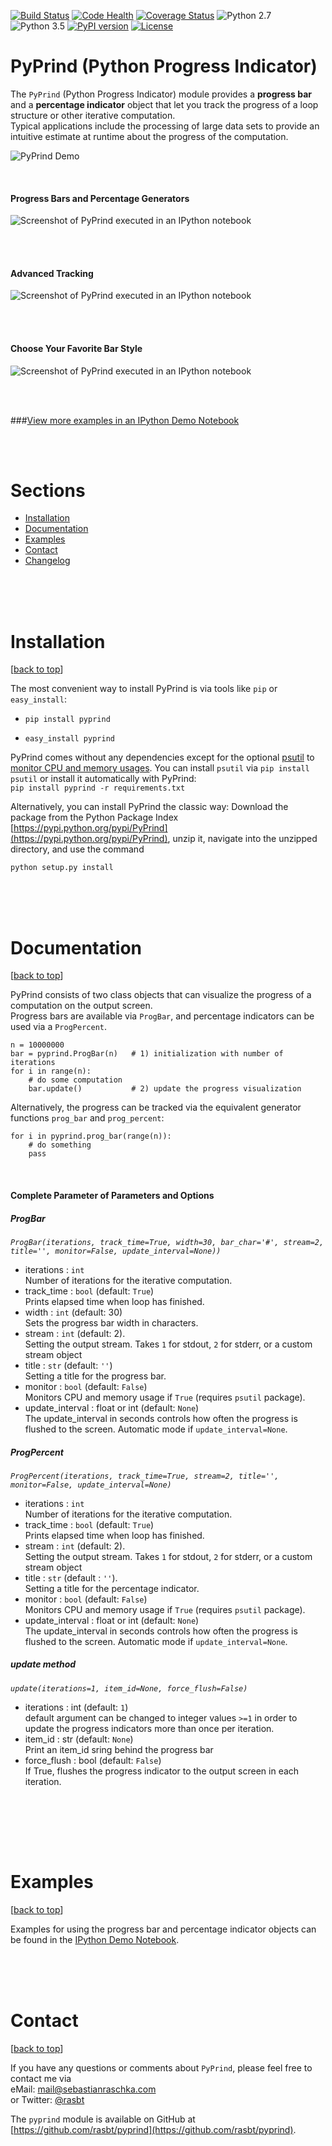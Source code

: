[![Build Status](https://travis-ci.org/rasbt/pyprind.svg?branch=master)](https://travis-ci.org/rasbt/pyprind)
[![Code Health](https://landscape.io/github/rasbt/pyprind/master/landscape.svg?style=flat)](https://landscape.io/github/rasbt/pyprind/master)
[![Coverage Status](https://coveralls.io/repos/rasbt/pyprind/badge.svg?branch=master&service=github)](https://coveralls.io/github/rasbt/pyprind?branch=master)
![Python 2.7](https://img.shields.io/badge/python-2.7-blue.svg)
![Python 3.5](https://img.shields.io/badge/python-3.5-blue.svg)
[![PyPI version](https://badge.fury.io/py/pyprind.svg)](http://badge.fury.io/py/pyprind)
[![License](https://img.shields.io/badge/license-new%20BSD-blue.svg)](https://github.com/rasbt/pyprind/blob/master/LICENSE.txt)



# PyPrind (Python Progress Indicator)


The `PyPrind` (Python Progress Indicator) module provides a **progress bar** and a **percentage indicator** object that let you track the progress of a loop structure or other iterative computation.  
Typical applications include the processing of large data sets to provide an intuitive estimate
at runtime about the progress of the computation.



![PyPrind Demo](./images/pyprind-1.gif "PyPrind Demo")

<br>

#### Progress Bars and Percentage Generators


![Screenshot of PyPrind executed in an IPython notebook](https://raw.githubusercontent.com/rasbt/pyprind/master/images/overview_1.png)


<br>
<br>

<a id='advanced_tracking'>

#### Advanced Tracking

![Screenshot of PyPrind executed in an IPython notebook](https://raw.githubusercontent.com/rasbt/pyprind/master/images/overview_2.png)

<br>
<br>

#### Choose Your Favorite Bar Style
![Screenshot of PyPrind executed in an IPython notebook](https://raw.githubusercontent.com/rasbt/pyprind/master/images/overview_3.png)

<br>
<br>

###[View more examples in an IPython Demo Notebook](http://nbviewer.ipython.org/github/rasbt/pyprind/blob/master/examples/pyprind_demo.ipynb)


<br>
<br>


<a id='sections'>

# Sections


- [Installation](#installation)
- [Documentation](#documentation)
- [Examples](#examples)
- [Contact](#contact)
- [Changelog](https://raw.githubusercontent.com/rasbt/pyprind/master/CHANGELOG.txt)


<p><a id="installation"></a></p>

<br>
<br>
<br>

# Installation

[[back to top](#sections)]

The most convenient way to install PyPrind is via tools like `pip` or `easy_install`:

- `pip install pyprind`  

-  `easy_install pyprind`  



PyPrind comes without any dependencies except for the optional [psutil](https://pypi.python.org/pypi/psutil) to [monitor CPU and memory usages](#advanced_tracking). You can install `psutil` via `pip install psutil` or install it automatically with PyPrind:  
 `pip install pyprind -r requirements.txt`



Alternatively, you can install PyPrind the classic way: Download the package from the Python Package Index [https://pypi.python.org/pypi/PyPrind](https://pypi.python.org/pypi/PyPrind), unzip it, navigate into the unzipped directory, and use the command

`python setup.py install`  




<p><a id="documentation"></a></p>
<br>
<br>
<br>

# Documentation

[[back to top](#sections)]



PyPrind consists of two class objects that can visualize the progress of a computation on the output screen.  
Progress bars are available via `ProgBar`, and percentage indicators can be used via a `ProgPercent`.  

	n = 10000000
	bar = pyprind.ProgBar(n)   # 1) initialization with number of iterations
	for i in range(n):
    	# do some computation
    	bar.update()           # 2) update the progress visualization

Alternatively, the progress can be tracked via the equivalent generator functions `prog_bar` and `prog_percent`:

	for i in pyprind.prog_bar(range(n)):
    	# do something
    	pass

<br>

#### Complete Parameter of Parameters and Options

##### ProgBar

*`ProgBar(iterations, track_time=True, width=30, bar_char='#',
               stream=2, title='', monitor=False, update_interval=None))`*

- iterations : `int`  
    Number of iterations for the iterative computation.
- track_time : `bool` (default: `True`)  
    Prints elapsed time when loop has finished.
- width : `int` (default: 30)  
    Sets the progress bar width in characters.
- stream : `int` (default: 2).  
    Setting the output stream.
    Takes `1` for stdout, `2` for stderr, or a custom stream object
- title : `str` (default:  `''`)  
    Setting a title for the progress bar.
- monitor : `bool` (default: `False`)  
    Monitors CPU and memory usage if `True` (requires `psutil` package).
- update_interval : float or int (default: `None`)  
    The update_interval in seconds controls how often the progress
    is flushed to the screen.
    Automatic mode if `update_interval=None`.

##### ProgPercent

*`ProgPercent(iterations, track_time=True,
               stream=2, title='', monitor=False, update_interval=None)`*

- iterations : `int`  
    Number of iterations for the iterative computation.  
- track_time : `bool` (default: `True`)  
    Prints elapsed time when loop has finished.
- stream : `int` (default: 2).  
    Setting the output stream.
    Takes `1` for stdout, `2` for stderr, or a custom stream object
- title : `str` (default : `''`).  
    Setting a title for the percentage indicator.
- monitor : `bool` (default: `False`)  
    Monitors CPU and memory usage if `True` (requires `psutil` package).
- update_interval : float or int (default: `None`)  
    The update_interval in seconds controls how often the progress
    is flushed to the screen.
    Automatic mode if `update_interval=None`.

##### update method

*`update(iterations=1, item_id=None, force_flush=False)`*

- iterations : int (default: `1`)  
    default argument can be changed to integer values
    `>=1` in order to update the progress indicators more than once
    per iteration.
- item_id : str (default: `None`)  
    Print an item_id sring behind the progress bar
- force_flush : bool (default: `False`)  
    If True, flushes the progress indicator to the output screen
    in each iteration.

<br>


<p><a id="examples"></a></p>

<br>
<br>
<br>

# Examples

[[back to top](#sections)]

Examples for using the progress bar and percentage indicator objects can be found in the [IPython Demo Notebook](https://github.com/rasbt/pyprind/blob/master/examples/pyprind_demo.ipynb).

<p><a id="contact"></a></p>

<br>
<br>
<br>




#  Contact

[[back to top](#sections)]

If you have any questions or comments about `PyPrind`, please feel free to contact me via  
eMail: [mail@sebastianraschka.com](mailto:mail@sebastianraschka.com)  
or Twitter: [@rasbt](https://twitter.com/rasbt)


The `pyprind` module is available on GitHub at [https://github.com/rasbt/pyprind](https://github.com/rasbt/pyprind).
